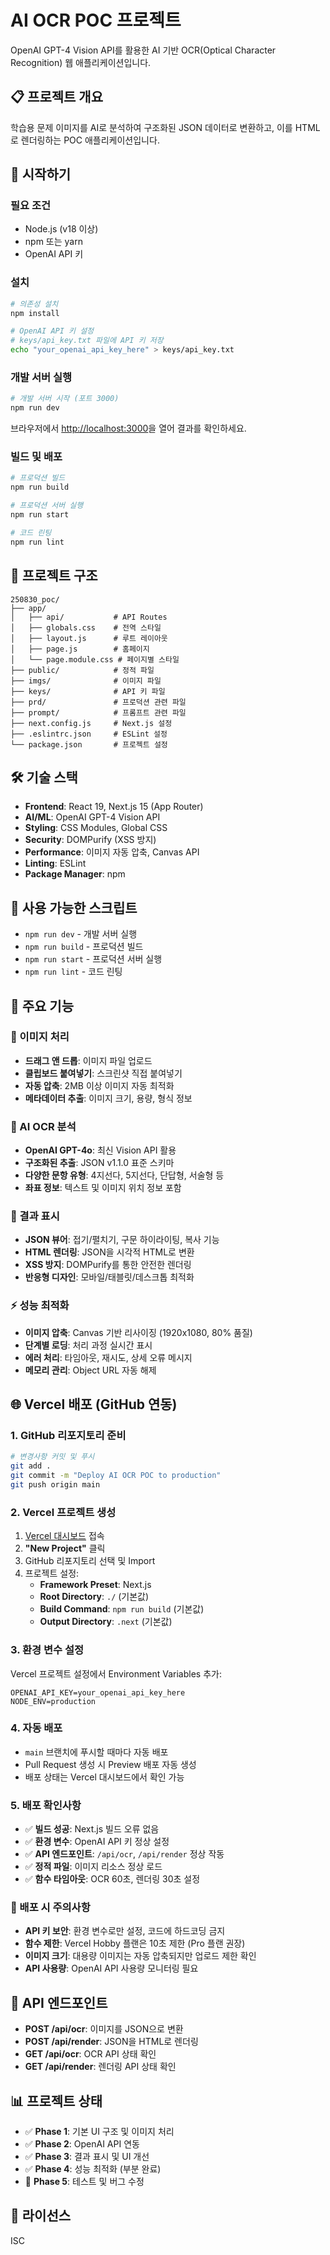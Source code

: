 # AI OCR POC 프로젝트

OpenAI GPT-4 Vision API를 활용한 AI 기반 OCR(Optical Character Recognition) 웹 애플리케이션입니다.

## 📋 프로젝트 개요

학습용 문제 이미지를 AI로 분석하여 구조화된 JSON 데이터로 변환하고, 이를 HTML로 렌더링하는 POC 애플리케이션입니다.

## 🚀 시작하기

### 필요 조건

- Node.js (v18 이상)
- npm 또는 yarn
- OpenAI API 키

### 설치

```bash
# 의존성 설치
npm install

# OpenAI API 키 설정
# keys/api_key.txt 파일에 API 키 저장
echo "your_openai_api_key_here" > keys/api_key.txt
```

### 개발 서버 실행

```bash
# 개발 서버 시작 (포트 3000)
npm run dev
```

브라우저에서 [http://localhost:3000](http://localhost:3000)을 열어 결과를 확인하세요.

### 빌드 및 배포

```bash
# 프로덕션 빌드
npm run build

# 프로덕션 서버 실행
npm run start

# 코드 린팅
npm run lint
```

## 📁 프로젝트 구조

```
250830_poc/
├── app/
│   ├── api/           # API Routes
│   ├── globals.css    # 전역 스타일
│   ├── layout.js      # 루트 레이아웃
│   ├── page.js        # 홈페이지
│   └── page.module.css # 페이지별 스타일
├── public/            # 정적 파일
├── imgs/              # 이미지 파일
├── keys/              # API 키 파일
├── prd/               # 프로덕션 관련 파일
├── prompt/            # 프롬프트 관련 파일
├── next.config.js     # Next.js 설정
├── .eslintrc.json     # ESLint 설정
└── package.json       # 프로젝트 설정
```

## 🛠 기술 스택

- **Frontend**: React 19, Next.js 15 (App Router)
- **AI/ML**: OpenAI GPT-4 Vision API
- **Styling**: CSS Modules, Global CSS
- **Security**: DOMPurify (XSS 방지)
- **Performance**: 이미지 자동 압축, Canvas API
- **Linting**: ESLint
- **Package Manager**: npm

## 📝 사용 가능한 스크립트

- `npm run dev` - 개발 서버 실행
- `npm run build` - 프로덕션 빌드
- `npm run start` - 프로덕션 서버 실행
- `npm run lint` - 코드 린팅

## 🚀 주요 기능

### 📸 이미지 처리
- **드래그 앤 드롭**: 이미지 파일 업로드
- **클립보드 붙여넣기**: 스크린샷 직접 붙여넣기
- **자동 압축**: 2MB 이상 이미지 자동 최적화
- **메타데이터 추출**: 이미지 크기, 용량, 형식 정보

### 🤖 AI OCR 분석
- **OpenAI GPT-4o**: 최신 Vision API 활용
- **구조화된 추출**: JSON v1.1.0 표준 스키마
- **다양한 문항 유형**: 4지선다, 5지선다, 단답형, 서술형 등
- **좌표 정보**: 텍스트 및 이미지 위치 정보 포함

### 🎨 결과 표시
- **JSON 뷰어**: 접기/펼치기, 구문 하이라이팅, 복사 기능
- **HTML 렌더링**: JSON을 시각적 HTML로 변환
- **XSS 방지**: DOMPurify를 통한 안전한 렌더링
- **반응형 디자인**: 모바일/태블릿/데스크톱 최적화

### ⚡ 성능 최적화
- **이미지 압축**: Canvas 기반 리사이징 (1920x1080, 80% 품질)
- **단계별 로딩**: 처리 과정 실시간 표시
- **에러 처리**: 타임아웃, 재시도, 상세 오류 메시지
- **메모리 관리**: Object URL 자동 해제

## 🌐 Vercel 배포 (GitHub 연동)

### 1. GitHub 리포지토리 준비
```bash
# 변경사항 커밋 및 푸시
git add .
git commit -m "Deploy AI OCR POC to production"
git push origin main
```

### 2. Vercel 프로젝트 생성
1. [Vercel 대시보드](https://vercel.com/dashboard) 접속
2. **"New Project"** 클릭
3. GitHub 리포지토리 선택 및 Import
4. 프로젝트 설정:
   - **Framework Preset**: Next.js
   - **Root Directory**: `./` (기본값)
   - **Build Command**: `npm run build` (기본값)
   - **Output Directory**: `.next` (기본값)

### 3. 환경 변수 설정
Vercel 프로젝트 설정에서 Environment Variables 추가:

```
OPENAI_API_KEY=your_openai_api_key_here
NODE_ENV=production
```

### 4. 자동 배포
- `main` 브랜치에 푸시할 때마다 자동 배포
- Pull Request 생성 시 Preview 배포 자동 생성
- 배포 상태는 Vercel 대시보드에서 확인 가능

### 5. 배포 확인사항
- ✅ **빌드 성공**: Next.js 빌드 오류 없음
- ✅ **환경 변수**: OpenAI API 키 정상 설정
- ✅ **API 엔드포인트**: `/api/ocr`, `/api/render` 정상 작동
- ✅ **정적 파일**: 이미지 리소스 정상 로드
- ✅ **함수 타임아웃**: OCR 60초, 렌더링 30초 설정

### 🚨 배포 시 주의사항
- **API 키 보안**: 환경 변수로만 설정, 코드에 하드코딩 금지
- **함수 제한**: Vercel Hobby 플랜은 10초 제한 (Pro 플랜 권장)
- **이미지 크기**: 대용량 이미지는 자동 압축되지만 업로드 제한 확인
- **API 사용량**: OpenAI API 사용량 모니터링 필요

## 🔧 API 엔드포인트

- **POST /api/ocr**: 이미지를 JSON으로 변환
- **POST /api/render**: JSON을 HTML로 렌더링
- **GET /api/ocr**: OCR API 상태 확인
- **GET /api/render**: 렌더링 API 상태 확인

## 📊 프로젝트 상태

- ✅ **Phase 1**: 기본 UI 구조 및 이미지 처리
- ✅ **Phase 2**: OpenAI API 연동
- ✅ **Phase 3**: 결과 표시 및 UI 개선
- ✅ **Phase 4**: 성능 최적화 (부분 완료)
- 🔄 **Phase 5**: 테스트 및 버그 수정

## 📄 라이선스

ISC
